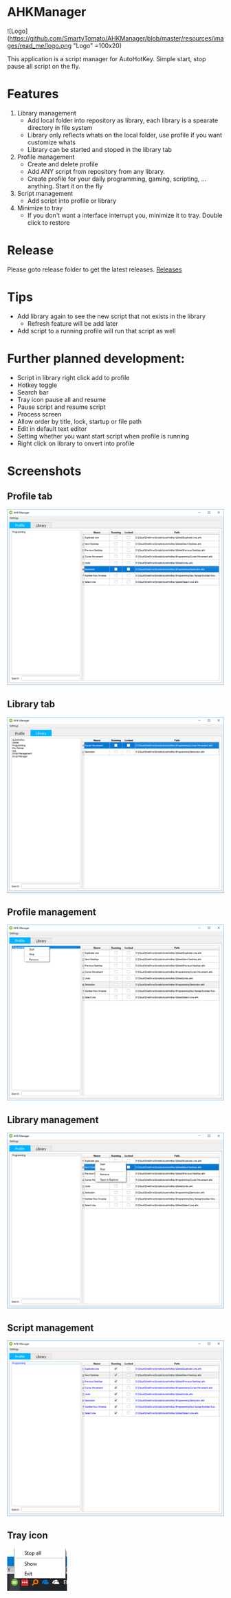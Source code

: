 # AHKManager
![Logo](https://github.com/SmartyTomato/AHKManager/blob/master/resources/images/read_me/logo.png "Logo" =100x20)

This application is a script manager for AutoHotKey. Simple start, stop pause all script on the fly.

# Features
1. Library management
      - Add local folder into repository as library, each library is a spearate directory in file system
      - Library only reflects whats on the local folder, use profile if you want customize whats
      - Library can be started and stoped in the library tab
2. Profile management
      - Create and delete profile
      - Add ANY script from repository from any library.
      - Create profile for your daily programming, gaming, scripting, ... anything. Start it on the fly
3. Script management
      - Add script into profile or library
4. Minimize to tray
      - If you don't want a interface interrupt you, minimize it to tray. Double click to restore

# Release
Please goto release folder to get the latest releases.
[Releases](https://github.com/SmartyTomato/AHKManager/tree/master/releases)

# Tips
- Add library again to see the new script that not exists in the library
    * Refresh feature will be add later
- Add script to a running profile will run that script as well

# Further planned development:
- Script in library right click add to profile
- Hotkey toggle
- Search bar
- Tray icon pause all and resume
- Pause script and resume script
- Process screen
- Allow order by title, lock, startup or file path
- Edit in default text editor
- Setting whether you want start script when profile is running
- Right click on library to onvert into profile

# Screenshots
## Profile tab
![Profile tab](https://github.com/SmartyTomato/AHKManager/blob/master/resources/images/read_me/ui_example_1.png "UI example 1")

## Library tab
![Library tab](https://github.com/SmartyTomato/AHKManager/blob/master/resources/images/read_me/ui_example_2.png "UI example 2")

## Profile management
![Profile management](https://github.com/SmartyTomato/AHKManager/blob/master/resources/images/read_me/ui_example_3.png "UI example 3")

## Library management
![Library management](https://github.com/SmartyTomato/AHKManager/blob/master/resources/images/read_me/ui_example_4.png "UI example 4")

## Script management
![Script management](https://github.com/SmartyTomato/AHKManager/blob/master/resources/images/read_me/ui_example_5.png "UI example 5")

## Tray icon
![Tray icon](https://github.com/SmartyTomato/AHKManager/blob/master/resources/images/read_me/ui_example_6.png "UI example 6")
